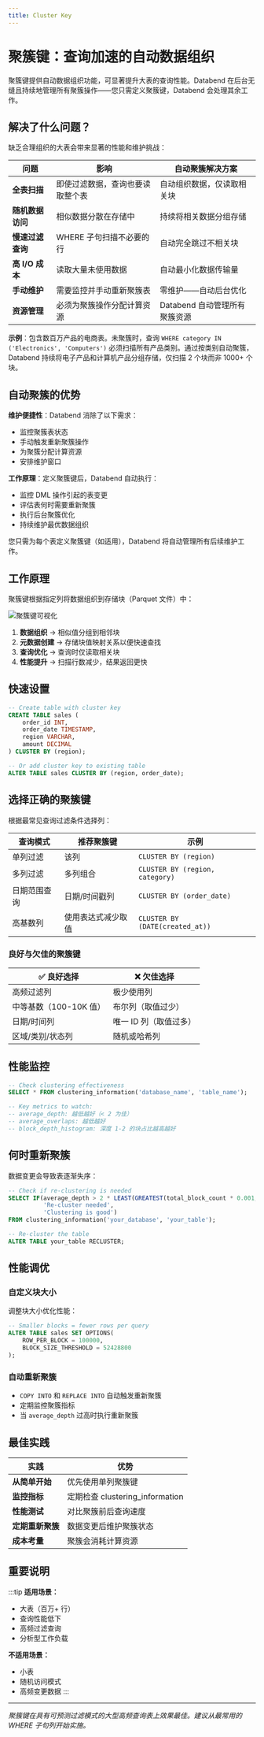 ```yaml
---
title: Cluster Key
---
```


# 聚簇键：查询加速的自动数据组织

聚簇键提供自动数据组织功能，可显著提升大表的查询性能。Databend 在后台无缝且持续地管理所有聚簇操作——您只需定义聚簇键，Databend 会处理其余工作。

## 解决了什么问题？

缺乏合理组织的大表会带来显著的性能和维护挑战：

| 问题 | 影响 | 自动聚簇解决方案 |
|---------|--------|------------------------------|
| **全表扫描** | 即使过滤数据，查询也要读取整个表 | 自动组织数据，仅读取相关块 |
| **随机数据访问** | 相似数据分散在存储中 | 持续将相关数据分组存储 |
| **慢速过滤查询** | WHERE 子句扫描不必要的行 | 自动完全跳过不相关块 |
| **高 I/O 成本** | 读取大量未使用数据 | 自动最小化数据传输量 |
| **手动维护** | 需要监控并手动重新聚簇表 | 零维护——自动后台优化 |
| **资源管理** | 必须为聚簇操作分配计算资源 | Databend 自动管理所有聚簇资源 |

**示例**：包含数百万产品的电商表。未聚簇时，查询 `WHERE category IN ('Electronics', 'Computers')` 必须扫描所有产品类别。通过按类别自动聚簇，Databend 持续将电子产品和计算机产品分组存储，仅扫描 2 个块而非 1000+ 个块。

## 自动聚簇的优势

**维护便捷性**：Databend 消除了以下需求：
- 监控聚簇表状态
- 手动触发重新聚簇操作
- 为聚簇分配计算资源
- 安排维护窗口

**工作原理**：定义聚簇键后，Databend 自动执行：
- 监控 DML 操作引起的表变更
- 评估表何时需要重新聚簇
- 执行后台聚簇优化
- 持续维护最优数据组织

您只需为每个表定义聚簇键（如适用），Databend 将自动管理所有后续维护工作。

## 工作原理

聚簇键根据指定列将数据组织到存储块（Parquet 文件）中：

![聚簇键可视化](/img/sql/clustered.png)

1. **数据组织** → 相似值分组到相邻块
2. **元数据创建** → 存储块值映射关系以便快速查找
3. **查询优化** → 查询时仅读取相关块
4. **性能提升** → 扫描行数减少，结果返回更快

## 快速设置

```sql
-- Create table with cluster key
CREATE TABLE sales (
    order_id INT,
    order_date TIMESTAMP,
    region VARCHAR,
    amount DECIMAL
) CLUSTER BY (region);

-- Or add cluster key to existing table
ALTER TABLE sales CLUSTER BY (region, order_date);
```

## 选择正确的聚簇键

根据最常见查询过滤条件选择列：

| 查询模式 | 推荐聚簇键 | 示例 |
|---------------|------------------------|---------|
| 单列过滤 | 该列 | `CLUSTER BY (region)` |
| 多列过滤 | 多列组合 | `CLUSTER BY (region, category)` |
| 日期范围查询 | 日期/时间戳列 | `CLUSTER BY (order_date)` |
| 高基数列 | 使用表达式减少取值 | `CLUSTER BY (DATE(created_at))` |

### 良好与欠佳的聚簇键

| ✅ 良好选择 | ❌ 欠佳选择 |
|----------------|----------------|
| 高频过滤列 | 极少使用列 |
| 中等基数（100-10K 值） | 布尔列（取值过少） |
| 日期/时间列 | 唯一 ID 列（取值过多） |
| 区域/类别/状态列 | 随机或哈希列 |

## 性能监控

```sql
-- Check clustering effectiveness
SELECT * FROM clustering_information('database_name', 'table_name');

-- Key metrics to watch:
-- average_depth: 越低越好（< 2 为佳）
-- average_overlaps: 越低越好
-- block_depth_histogram: 深度 1-2 的块占比越高越好
```

## 何时重新聚簇

数据变更会导致表逐渐失序：

```sql
-- Check if re-clustering is needed
SELECT IF(average_depth > 2 * LEAST(GREATEST(total_block_count * 0.001, 1), 16),
          'Re-cluster needed',
          'Clustering is good')
FROM clustering_information('your_database', 'your_table');

-- Re-cluster the table
ALTER TABLE your_table RECLUSTER;
```

## 性能调优

### 自定义块大小
调整块大小优化性能：

```sql
-- Smaller blocks = fewer rows per query
ALTER TABLE sales SET OPTIONS(
    ROW_PER_BLOCK = 100000,
    BLOCK_SIZE_THRESHOLD = 52428800
);
```

### 自动重新聚簇
- `COPY INTO` 和 `REPLACE INTO` 自动触发重新聚簇
- 定期监控聚簇指标
- 当 `average_depth` 过高时执行重新聚簇

## 最佳实践

| 实践 | 优势 |
|----------|---------|
| **从简单开始** | 优先使用单列聚簇键 |
| **监控指标** | 定期检查 clustering_information |
| **性能测试** | 对比聚簇前后查询速度 |
| **定期重新聚簇** | 数据变更后维护聚簇状态 |
| **成本考量** | 聚簇会消耗计算资源 |

## 重要说明

:::tip
**适用场景：**
- 大表（百万+ 行）
- 查询性能低下
- 高频过滤查询
- 分析型工作负载

**不适用场景：**
- 小表
- 随机访问模式
- 高频变更数据
:::

---

*聚簇键在具有可预测过滤模式的大型高频查询表上效果最佳。建议从最常用的 WHERE 子句列开始实施。*